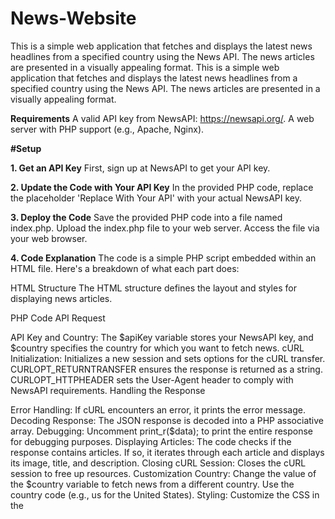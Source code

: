 # News-Website
This is a simple web application that fetches and displays the latest news headlines from a specified country using the News API. The news articles are presented in a visually appealing format.
This is a simple web application that fetches and displays the latest news headlines from a specified country using the News API. The news articles are presented in a visually appealing format.

**Requirements**
A valid API key from NewsAPI: https://newsapi.org/.
A web server with PHP support (e.g., Apache, Nginx).

**#Setup**

**1. Get an API Key**
First, sign up at NewsAPI to get your API key.

**2. Update the Code with Your API Key**
In the provided PHP code, replace the placeholder 'Replace With Your API' with your actual NewsAPI key.

**3. Deploy the Code**
Save the provided PHP code into a file named index.php.
Upload the index.php file to your web server.
Access the file via your web browser.

**4. Code Explanation**
The code is a simple PHP script embedded within an HTML file. Here's a breakdown of what each part does:

HTML Structure
The HTML structure defines the layout and styles for displaying news articles.

PHP Code
API Request

API Key and Country: The $apiKey variable stores your NewsAPI key, and $country specifies the country for which you want to fetch news.
cURL Initialization: Initializes a new session and sets options for the cURL transfer.
CURLOPT_RETURNTRANSFER ensures the response is returned as a string.
CURLOPT_HTTPHEADER sets the User-Agent header to comply with NewsAPI requirements.
Handling the Response

Error Handling: If cURL encounters an error, it prints the error message.
Decoding Response: The JSON response is decoded into a PHP associative array.
Debugging: Uncomment print_r($data); to print the entire response for debugging purposes.
Displaying Articles: The code checks if the response contains articles. If so, it iterates through each article and displays its image, title, and description.
Closing cURL Session: Closes the cURL session to free up resources.
Customization
Country: Change the value of the $country variable to fetch news from a different country. Use the country code (e.g., us for the United States).
Styling: Customize the CSS in the <style> block to change the appearance of the news elements.

**Additional Resources**
NewsAPI Documentation : https://newsapi.org/docs
PHP cURL Documentation : https://newsapi.org/docs/client-libraries/php

**Video Guide**
For a detailed walkthrough, please refer to the video guide included in the project directory. The video demonstrates how to set up and deploy the NewsWebsite application.

**Note**:Video Attached in files
